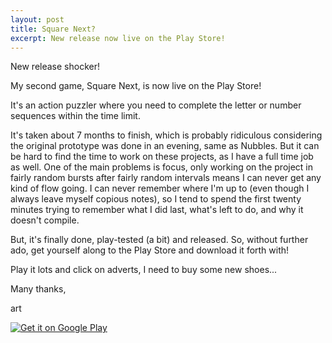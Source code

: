 ```yaml
---
layout: post
title: Square Next?
excerpt: New release now live on the Play Store!
---
```


New release shocker!

My second game, Square Next, is now live on the Play Store!

It's an action puzzler where you need to complete the letter or number sequences within the time limit.

It's taken about 7 months to finish, which is probably ridiculous considering the original prototype was done in an evening, same as Nubbles. But it can be hard to find the time to work on these projects, as I have a full time job as well. One of the main problems is focus, only working on the project in fairly random bursts after fairly random intervals means I can never get any kind of flow going. I can never remember where I'm up to (even though I always leave myself copious notes), so I tend to spend the first twenty minutes trying to remember what I did last, what's left to do, and why it doesn't compile.

But, it's finally done, play-tested (a bit) and released. So, without further ado, get yourself along to the Play Store and download it forth with!

Play it lots and click on adverts, I need to buy some new shoes...

Many thanks,

art



<a href="https://play.google.com/store/apps/details?id=org.sturgeon.seq">
  <img alt="Get it on Google Play"
       src="https://developer.android.com/images/brand/en_generic_rgb_wo_60.png" />
</a>
